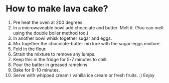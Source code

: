 # How to make lava cake? 

1. Pre heat the oven at 200 degrees.
2. In a microwaveable bowl add chocolate and butter. Melt it. (You can melt using the double boiler method too.)
3. In another bowl whisk together sugar and eggs.
4. Mix together the chocolate-butter mixture with the sugar-eggs mixture.
5. Fold in the flour.
6. Strain the mixture to remove any lumps.
7. Keep this in the fridge for 5-7 minutes to chill.
8. Pour the batter in greased ramekins.
9. Bake for 9-10 minutes.
10. Serve with whipped cream / vanilla ice cream or fresh fruits.
:) Enjoy 